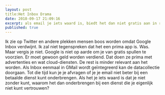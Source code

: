 ```yaml
---
layout: post
title:Het Inbox Drama
date: 2018-09-17 21:09:16
excerpt: als email je iets waard is, biedt het dan niet gratis aan in ruil voor data-extractie. 
published: true
---
```


Ik zie op Twitter en andere plekken mensen boos worden omdat Google Inbox verdwijnt. Ik zal niet tegenspreken dat het een prima app is. Was. Maar vergis je niet. Google is niet op aarde om je van gratis spullen te voorzien. Er moet gewoon geld worden verdiend. Dat doen ze prima met advertenties en wat cloud-diensten. De rest is minder relevant aan het worden. Als Inbox eenmaal in GMail wordt geïntegreerd kan de datacollectie doorgaan. Tot die tijd kun je je afvragen of je je email niet beter bij een betaalde dienst kunt onderbrengen. Als het je iets waard is dat je niet zonder kunt, waarom het dan onderbrengen bij een dienst die je eigenlijk niet kunt vertrouwen?